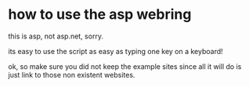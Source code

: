 # how to use the asp webring
this is asp, not asp.net, sorry.

its easy to use the script as easy as typing one key on a keyboard!

ok, so make sure you did not keep the example sites since all it will do is just link to those non existent websites.
